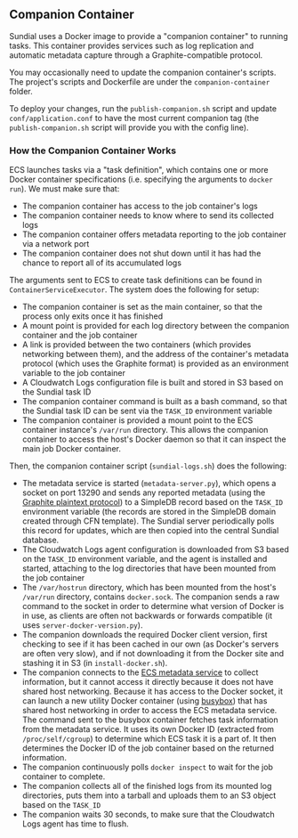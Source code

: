 
## Companion Container

Sundial uses a Docker image to provide a "companion container" to running tasks.  This container provides services
such as log replication and automatic metadata capture through a Graphite-compatible protocol.

You may occasionally need to update the companion container's scripts.  The project's scripts and Dockerfile are
under the `companion-container` folder.

To deploy your changes, run the `publish-companion.sh` script and update `conf/application.conf` to have the most
current companion tag (the `publish-companion.sh` script will provide you with the config line).

### How the Companion Container Works

ECS launches tasks via a "task definition", which contains one or more Docker container specifications (i.e.
specifying the arguments to `docker run`).  We must make sure that:

 * The companion container has access to the job container's logs
 * The companion container needs to know where to send its collected logs
 * The companion container offers metadata reporting to the job container via a network port
 * The companion container does not shut down until it has had the chance to report all of its accumulated logs

The arguments sent to ECS to create task definitions can be found in `ContainerServiceExecutor`.  The system does
the following for setup:

 * The companion container is set as the main container, so that the process only exits once it has finished
 * A mount point is provided for each log directory between the companion container and the job container
 * A link is provided between the two containers (which provides networking between them), and the address of
   the container's metadata protocol (which uses the Graphite format) is provided as an environment variable
   to the job container
 * A Cloudwatch Logs configuration file is built and stored in S3 based on the Sundial task ID
 * The companion container command is built as a bash command, so that the Sundial task ID can be sent via the
   `TASK_ID` environment variable
 * The companion container is provided a mount point to the ECS container instance's `/var/run` directory.  This
   allows the companion container to access the host's Docker daemon so that it can inspect the main job Docker
   container.

Then, the companion container script (`sundial-logs.sh`) does the following:

 * The metadata service is started (`metadata-server.py`), which opens a socket on port 13290 and sends any
   reported metadata (using the [Graphite plaintext protocol](http://graphite.readthedocs.org/en/latest/feeding-carbon.html#the-plaintext-protocol))
   to a SimpleDB record based on the `TASK_ID` environment variable (the records are stored in the 
   SimpleDB domain created through CFN template).  The Sundial server periodically polls this record for updates, 
   which are then copied into the central Sundial database.
 * The Cloudwatch Logs agent configuration is downloaded from S3 based on the `TASK_ID` environment variable, and
   the agent is installed and started, attaching to the log directories that have been mounted from the job container
 * The `/var/hostrun` directory, which has been mounted from the host's `/var/run` directory, contains `docker.sock`.
   The companion sends a raw command to the socket in order to determine what version of Docker is in use, as clients
   are often not backwards or forwards compatible (it uses `server-docker-version.py`).
 * The companion downloads the required Docker client version, first checking to see if it has been cached in our own
   (as Docker's servers are often very slow), and if not downloading it from the Docker site and stashing it in S3
   (in `install-docker.sh`).
 * The companion connects to the
   [ECS metadata service](http://docs.aws.amazon.com/AmazonECS/latest/developerguide/ecs-agent-introspection.html)
   to collect information, but it cannot access it directly because it does not have shared host networking.  Because
   it has access to the Docker socket, it can launch a new utility Docker container (using [busybox](https://hub.docker.com/_/busybox/))
   that has shared host networking in order to access the ECS metadata service.  The command sent to the busybox
   container fetches task information from the metadata service.
   It uses its own Docker ID (extracted from `/proc/self/cgroup`) to determine which ECS task it is a part of.  It then
   determines the Docker ID of the job container based on the returned information.
 * The companion continuously polls `docker inspect` to wait for the job container to complete.
 * The companion collects all of the finished logs from its mounted log directories, puts them into a tarball and
   uploads them to an S3 object based on the `TASK_ID`
 * The companion waits 30 seconds, to make sure that the Cloudwatch Logs agent has time to flush.

